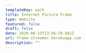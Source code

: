 ```yaml
---
templateKey: work
title: Internet Picture Frame
type: Website
featured: false
draft: false
date: 2020-08-13T13:56:59.881Z
url: frame-streamer.herokuapp.com
description: ""
---
```

